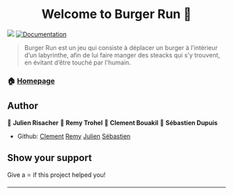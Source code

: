 <h1 align="center">Welcome to Burger Run 👋</h1>
<p>
  <img src="https://img.shields.io/badge/version-1 -blue.svg?cacheSeconds=2592000" />
  <a href="WIP">
    <img alt="Documentation" src="https://img.shields.io/badge/documentation-yes-brightgreen.svg" target="_blank" />
  </a>
</p>

> Burger Run est un jeu qui consiste à déplacer un burger à l’intérieur d’un labyrinthe, afin de lui faire manger des steacks qui s’y trouvent, en évitant d’être touché par l'humain.

### 🏠 [Homepage](WIP)


## Author

👤 **Julien Risacher**
👤 **Remy Trohel**
👤 **Clement Bouakil**
👤 **Sébastien Dupuis**

* Github:
	[Clement](https://github.com/clementbouakil)
	[Remy](https://github.com/RemyTrohel)
	[Julien](https://github.com/Julienri)
	[Sébastien](https://github.com/Seb-Dupuis)

## Show your support

Give a ⭐️ if this project helped you!

***

